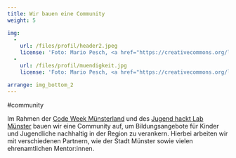 ```yaml
---
title: Wir bauen eine Community
weight: 5

img:
  -
    url: /files/profil/header2.jpeg
    license: 'Foto: Mario Pesch, <a href="https://creativecommons.org/licenses/by/4.0/">CC BY 4.0</a>'
  -
    url: /files/profil/muendigkeit.jpg
    license: 'Foto: Mario Pesch, <a href="https://creativecommons.org/licenses/by/4.0/">CC BY 4.0</a>'

arrange: img_bottom_2
---
```


#community

Im Rahmen der [Code Week Münsterland](https://muensterland.codeweek.de) und des [Jugend hackt Lab Münster]() bauen wir eine Community auf, um Bildungsangebote für Kinder und Jugendliche nachhaltig in der Region zu verankern. Hierbei arbeiten wir mit verschiedenen Partnern, wie der Stadt Münster sowie vielen ehrenamtlichen Mentor:innen.
